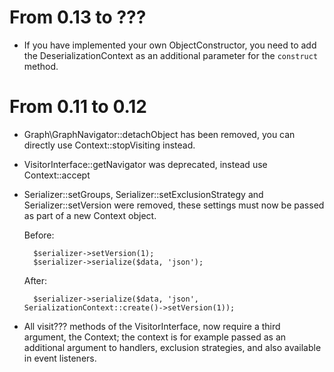 From 0.13 to ???
================

- If you have implemented your own ObjectConstructor, you need to add the DeserializationContext as an additional
  parameter for the ``construct`` method.


From 0.11 to 0.12
=================

- Graph\GraphNavigator::detachObject has been removed, you can directly use Context::stopVisiting instead.
- VisitorInterface::getNavigator was deprecated, instead use Context::accept
- Serializer::setGroups, Serializer::setExclusionStrategy and Serializer::setVersion were removed, these settings must
  now be passed as part of a new Context object.

    Before:

        $serializer->setVersion(1);
        $serializer->serialize($data, 'json');

    After:

        $serializer->serialize($data, 'json', SerializationContext::create()->setVersion(1));

- All visit??? methods of the VisitorInterface, now require a third argument, the Context; the context is for example
  passed as an additional argument to handlers, exclusion strategies, and also available in event listeners.
